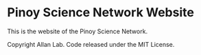 # Pinoy Science Network Website

This is the website of the Pinoy Science Network.


Copyright Allan Lab. Code released under the MIT License.

